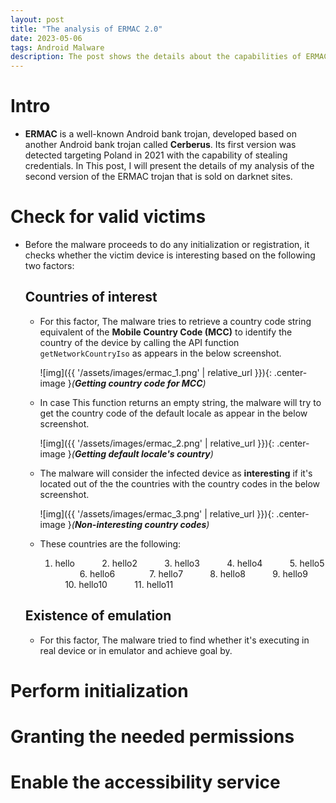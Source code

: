 ```yaml
---
layout: post
title: "The analysis of ERMAC 2.0"
date: 2023-05-06
tags: Android Malware
description: The post shows the details about the capabilities of ERMAC android bank trojan version 2.0
---
```


# Intro
- **ERMAC** is a well-known Android bank trojan, developed based on another Android bank trojan called **Cerberus**. Its first version was detected targeting Poland in 2021 with the capability of stealing credentials. In This post, I will present the details of my analysis of the second version of the ERMAC trojan that is sold on darknet sites.   

# Check for valid victims
- Before the malware proceeds to do any initialization or registration, it checks whether the victim device is interesting based on the following two factors: 
 
  ## Countries of interest 
  - For this factor, The malware tries to retrieve a country code string equivalent of the **Mobile Country Code (MCC)** to identify the country of the device by calling the API function `getNetworkCountryIso` as appears in the below screenshot. 
  
    ![img]({{ '/assets/images/ermac_1.png' | relative_url }}){: .center-image }*(**Getting country code for MCC**)*
  
  - In case This function returns an empty string, the malware will try to get the country code of the default locale as appear in the below screenshot.
     
     ![img]({{ '/assets/images/ermac_2.png' | relative_url }}){: .center-image }*(**Getting default locale's country**)*
     
  - The malware will consider the infected device as **interesting** if it's located out of the the countries with the country codes in the below screenshot.
     
     ![img]({{ '/assets/images/ermac_3.png' | relative_url }}){: .center-image }*(**Non-interesting country codes**)*
  
  - These countries are the following: 
    1. hello &nbsp; &nbsp; &nbsp; &nbsp; &nbsp; 2. hello2 &nbsp; &nbsp; &nbsp; &nbsp; &nbsp;  3. hello3 &nbsp; &nbsp; &nbsp; &nbsp; &nbsp;  4. hello4 &nbsp; &nbsp; &nbsp; &nbsp; &nbsp;  5. hello5 &nbsp; &nbsp; &nbsp; &nbsp; &nbsp;  6. hello6 &nbsp; &nbsp; &nbsp; &nbsp; &nbsp; &nbsp; &nbsp;7. hello7 &nbsp; &nbsp; &nbsp; &nbsp; &nbsp;  8. hello8 &nbsp; &nbsp; &nbsp; &nbsp; &nbsp;  9. hello9 &nbsp; &nbsp; &nbsp; &nbsp; &nbsp;  10. hello10 &nbsp; &nbsp; &nbsp; &nbsp; &nbsp; 11. hello11

   
   
  ## Existence of emulation
  - For this factor, The malware tried to find whether it's executing in real device or in emulator and achieve goal by.


# Perform initialization

# Granting the needed permissions

# Enable the accessibility service

 
